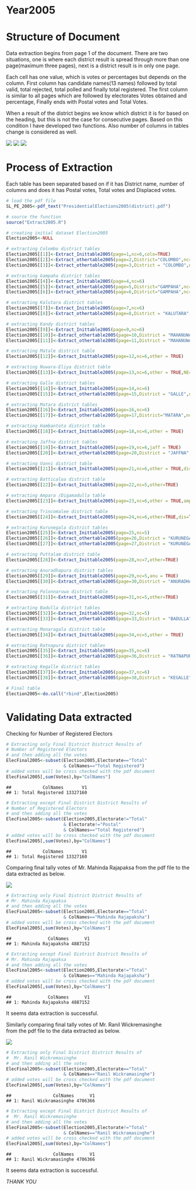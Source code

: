 Year2005
================

# Structure of Document

Data extraction begins from page 1 of the document. There are two
situations, one is where each district result is spread through more
than one page(maximum three pages), next is a district result is in only
one page.

Each cell has one value, which is votes or percentages but depends on
the column. First column has candidate names(13 names) followed by total
valid, total rejected, total polled and finally total registered. The
first column is similar to all pages which are followed by electorates
Votes obtained and percentage, Finally ends with Postal votes and Total
Votes.

When a result of the district begins we know which district it is for
based on the heading, but this is not the case for consecutive pages.
Based on this condition I have developed two functions. Also number of
columns in tables change is considered as well.

![](Fig1.JPG) ![](Fig11.JPG) ![](Fig12.JPG)

# Process of Extraction

Each table has been separated based on if it has District name, number
of columns and does it has Postal votes, Total votes and Displaced
votes.

``` r
# load the pdf file
SL_PE_2005<-pdf_text("PresidentialElections2005(district).pdf")

# source the function
source("Extract2005.R")

# creating initial dataset Election2005
Election2005<-NULL

# extracting Colombo district tables
Election2005[[1]]<-Extract_Inittable2005(page=1,nc=6,colo=TRUE)
Election2005[[2]]<-Extract_othertable2005(page=2,District="COLOMBO",nc=6,other = FALSE)     
Election2005[[3]]<-Extract_othertable2005(page=3,District = "COLOMBO",nc=5)

# extracting Gampaha district tables
Election2005[[4]]<-Extract_Inittable2005(page=4,nc=6)
Election2005[[5]]<-Extract_othertable2005(page=5,District="GAMPAHA",nc=6,other = FALSE)     
Election2005[[6]]<-Extract_othertable2005(page=6,District="GAMPAHA",nc=3)

# extracting Kalutara district tables
Election2005[[7]]<-Extract_Inittable2005(page=7,nc=6)
Election2005[[8]]<-Extract_othertable2005(page=8,District = "KALUTARA",nc=4) 

# extracting Kandy district tables
Election2005[[9]]<-Extract_Inittable2005(page=9,nc=6)
Election2005[[10]]<-Extract_othertable2005(page=10,District = "MAHANUWARA",nc=6,other = FALSE)     
Election2005[[11]]<-Extract_othertable2005(page=11,District = "MAHANUWARA",nc=3)

# extracting Matale district table
Election2005[[12]]<-Extract_Inittable2005(page=12,nc=6,other = TRUE)

# extracting Nuwara-Eliya district table
Election2005[[13]]<-Extract_Inittable2005(page=13,nc=6,other = TRUE,NE=TRUE)

# extracting Galle district tables
Election2005[[14]]<-Extract_Inittable2005(page=14,nc=6)
Election2005[[15]]<-Extract_othertable2005(page=15,District = "GALLE",nc=6)     

# extracting Matara district tables
Election2005[[16]]<-Extract_Inittable2005(page=16,nc=6)
Election2005[[17]]<-Extract_othertable2005(page=17,District="MATARA",nc=3)

# extracting Hambantota district table
Election2005[[18]]<-Extract_Inittable2005(page=18,nc=6,other = TRUE)

# extracting Jaffna district tables
Election2005[[19]]<-Extract_Inittable2005(page=19,nc=6,jaff = TRUE)
Election2005[[20]]<-Extract_othertable2005(page=20,District = "JAFFNA",nc=8,dis = TRUE,jaff=TRUE)

# extracting Vanni district table
Election2005[[21]]<-Extract_Inittable2005(page=21,nc=6,other = TRUE,dis = TRUE)

# extracting Batticaloa district table
Election2005[[22]]<-Extract_Inittable2005(page=22,nc=5,other=TRUE)

# extracting Ampara /Digamadulla table
Election2005[[23]]<-Extract_Inittable2005(page=23,nc=6,other = TRUE,amp = TRUE)

# extracting Trincomalee district table
Election2005[[24]]<-Extract_Inittable2005(page=24,nc=6,other=TRUE,dis=TRUE)

# extracting Kurunegala district tables
Election2005[[25]]<-Extract_Inittable2005(page=25,nc=5)
Election2005[[26]]<-Extract_othertable2005(page=26,District = "KURUNEGALA",nc=5,other = FALSE)     
Election2005[[27]]<-Extract_othertable2005(page=27,District = "KURUNEGALA",nc=6)

# extracting Puttalam district table
Election2005[[28]]<-Extract_Inittable2005(page=28,nc=7,other=TRUE)

# extracting Anuradhapura district tables
Election2005[[29]]<-Extract_Inittable2005(page=29,nc=5,anu = TRUE)
Election2005[[30]]<-Extract_othertable2005(page=30,District = "ANURADHAPURA",nc=4)     

# extracting Polonnaruwa district table
Election2005[[31]]<-Extract_Inittable2005(page=31,nc=5,other=TRUE)

# extracting Badulla district tables
Election2005[[32]]<-Extract_Inittable2005(page=32,nc=5)
Election2005[[33]]<-Extract_othertable2005(page=33,District = "BADULLA",nc=6)     

# extracting Monaragala district table
Election2005[[34]]<-Extract_Inittable2005(page=34,nc=5,other = TRUE)

# extracting Ratnapura district tables
Election2005[[35]]<-Extract_Inittable2005(page=35,nc=6)
Election2005[[36]]<-Extract_othertable2005(page=36,District = "RATNAPURA",nc=4)

# extracting Kegalle district tables
Election2005[[37]]<-Extract_Inittable2005(page=37,nc=6)
Election2005[[38]]<-Extract_othertable2005(page=38,District = "KEGALLE",nc=5)     

# Final table
Election2005<-do.call("rbind",Election2005)
```

# Validating Data extracted

Checking for Number of Registered Electors

``` r
# Extracting only Final District District Results of 
# Number of Registered Electors
# and then adding all the votes 
ElecFinal2005<-subset(Election2005,Electorate=="Total" 
                      & ColNames=="Total Registered")
# added votes will be cross checked with the pdf document
ElecFinal2005[,sum(Votes),by="ColNames"]
```

    ##            ColNames       V1
    ## 1: Total Registered 13327160

``` r
# Extracting except Final District District Results of 
# Number of Registered Electors
# and then adding all the votes 
ElecFinal2005<-subset(Election2005,Electorate!="Total" 
                      & Electorate!="Postal"
                      & ColNames=="Total Registered")
# added votes will be cross checked with the pdf document
ElecFinal2005[,sum(Votes),by="ColNames"]
```

    ##            ColNames       V1
    ## 1: Total Registered 13327160

Comparing final tally votes of Mr. Mahinda Rajapaksa from the pdf file
to the data extracted as below.

![](Fig2.JPG)

``` r
# Extracting only Final District District Results of 
# Mr. Mahinda Rajapaksa
# and then adding all the votes 
ElecFinal2005<-subset(Election2005,Electorate=="Total" 
                      & ColNames=="Mahinda Rajapaksha")
# added votes will be cross checked with the pdf document
ElecFinal2005[,sum(Votes),by="ColNames"]
```

    ##              ColNames      V1
    ## 1: Mahinda Rajapaksha 4887152

``` r
# Extracting except Final District District Results of 
# Mr. Mahinda Rajapaksa
# and then adding all the votes 
ElecFinal2005<-subset(Election2005,Electorate!="Total" 
                      & ColNames=="Mahinda Rajapaksha")
# added votes will be cross checked with the pdf document
ElecFinal2005[,sum(Votes),by="ColNames"]
```

    ##              ColNames      V1
    ## 1: Mahinda Rajapaksha 4887152

It seems data extraction is successful.

Similarly comparing final tally votes of Mr. Ranil Wickremasinghe  
from the pdf file to the data extracted as below.

![](Fig2.JPG)

``` r
# Extracting only Final District District Results of 
#  Mr. Ranil Wickremasinghe 
# and then adding all the votes 
ElecFinal2005<-subset(Election2005,Electorate=="Total" 
                      & ColNames=="Ranil Wickramasinghe")
# added votes will be cross checked with the pdf document
ElecFinal2005[,sum(Votes),by="ColNames"]
```

    ##                ColNames      V1
    ## 1: Ranil Wickramasinghe 4706366

``` r
# Extracting except Final District District Results of 
#  Mr. Ranil Wickremasinghe 
# and then adding all the votes 
ElecFinal2005<-subset(Election2005,Electorate!="Total" 
                      & ColNames=="Ranil Wickramasinghe")
# added votes will be cross checked with the pdf document
ElecFinal2005[,sum(Votes),by="ColNames"]
```

    ##                ColNames      V1
    ## 1: Ranil Wickramasinghe 4706366

It seems data extraction is successful.

*THANK YOU*
